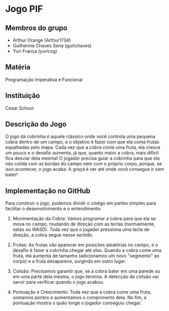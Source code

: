 # Jogo PIF

## Membros do grupo
- Arthur Orange (Arthur1734)
- Guilherme Chaves Sena (guiiichaves)
- Yuri França (yuricsg)

## Matéria 
Programação Imperativa e Funcional

## Instituição 
Cesar School

## Descrição do Jogo

O jogo da cobrinha é aquele clássico onde você controla uma pequena cobra dentro de um campo, e o objetivo é fazer com que ela coma frutas espalhadas pelo mapa. Cada vez que a cobra come uma fruta, ela cresce um pouco e o desafio aumenta, já que, quanto maior a cobra, mais difícil fica desviar dela mesma! O jogador precisa guiar a cobrinha para que ela não colida com as bordas do campo nem com o próprio corpo, porque, se isso acontecer, o jogo acaba. A graça é ver até onde você consegue ir sem bater!

## Implementação no GitHub

Para construir o jogo, podemos dividir o código em partes simples para facilitar o desenvolvimento e o entendimento:

1. Movimentação da Cobra: Vamos programar a cobra para que ela se mova no campo, mudando de direção com as teclas (normalmente, setas ou WASD). Toda vez que o jogador pressiona uma tecla de direção, a cobra segue nesse sentido.


2. Frutas: As frutas vão aparecer em posições aleatórias no campo, e o desafio é fazer a cobrinha chegar até elas. Quando a cobra come uma fruta, ela aumenta de tamanho (adicionamos um novo "segmento" ao corpo) e a fruta desaparece, surgindo em outro lugar.


3. Colisão: Precisamos garantir que, se a cobra bater em uma parede ou em uma parte dela mesma, o jogo termina. A detecção de colisão vai servir para verificar quando o jogo acabou.


4. Pontuação e Crescimento: Toda vez que a cobra come uma fruta, somamos pontos e aumentamos o comprimento dela. No fim, a pontuação mostra o quão longe o jogador conseguiu chegar.
